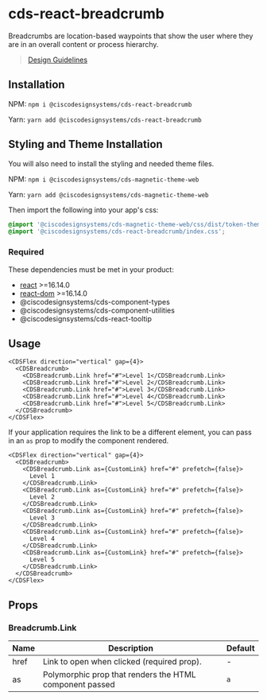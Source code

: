 # cds-react-breadcrumb

Breadcrumbs are location-based waypoints that show the user where they are in an overall content or process hierarchy.

> [Design Guidelines](https://magnetic.cisco.com/0a43ab5cd/p/632c0b-breadcrumb)

## Installation

NPM: `npm i @ciscodesignsystems/cds-react-breadcrumb`

Yarn: `yarn add @ciscodesignsystems/cds-react-breadcrumb`

## Styling and Theme Installation

You will also need to install the styling and needed theme files.

NPM: `npm i @ciscodesignsystems/cds-magnetic-theme-web`

Yarn: `yarn add @ciscodesignsystems/cds-magnetic-theme-web`

Then import the following into your app's css:

```css
@import '@ciscodesignsystems/cds-magnetic-theme-web/css/dist/token-theme-light-variables.css';
@import '@ciscodesignsystems/cds-react-breadcrumb/index.css';
```

### Required

These dependencies must be met in your product:

- [react](https://www.npmjs.com/package/react) >=16.14.0
- [react-dom](https://www.npmjs.com/package/react-dom) >=16.14.0
- @ciscodesignsystems/cds-component-types
- @ciscodesignsystems/cds-component-utilities
- @ciscodesignsystems/cds-react-tooltip

## Usage

```tsx
<CDSFlex direction="vertical" gap={4}>
  <CDSBreadcrumb>
    <CDSBreadcrumb.Link href="#">Level 1</CDSBreadcrumb.Link>
    <CDSBreadcrumb.Link href="#">Level 2</CDSBreadcrumb.Link>
    <CDSBreadcrumb.Link href="#">Level 3</CDSBreadcrumb.Link>
    <CDSBreadcrumb.Link href="#">Level 4</CDSBreadcrumb.Link>
    <CDSBreadcrumb.Link href="#">Level 5</CDSBreadcrumb.Link>
  </CDSBreadcrumb>
</CDSFlex>
```

If your application requires the link to be a different element, you can pass in an `as` prop to modify the component rendered.

```tsx
<CDSFlex direction="vertical" gap={4}>
  <CDSBreadcrumb>
    <CDSBreadcrumb.Link as={CustomLink} href="#" prefetch={false}>
      Level 1
    </CDSBreadcrumb.Link>
    <CDSBreadcrumb.Link as={CustomLink} href="#" prefetch={false}>
      Level 2
    </CDSBreadcrumb.Link>
    <CDSBreadcrumb.Link as={CustomLink} href="#" prefetch={false}>
      Level 3
    </CDSBreadcrumb.Link>
    <CDSBreadcrumb.Link as={CustomLink} href="#" prefetch={false}>
      Level 4
    </CDSBreadcrumb.Link>
    <CDSBreadcrumb.Link as={CustomLink} href="#" prefetch={false}>
      Level 5
    </CDSBreadcrumb.Link>
  </CDSBreadcrumb>
</CDSFlex>
```

## Props

### Breadcrumb.Link

| Name | Description                                             | Default |
| ---- | ------------------------------------------------------- | ------- |
| href | Link to open when clicked (required prop).              | -       |
| as   | Polymorphic prop that renders the HTML component passed | `a`     |
